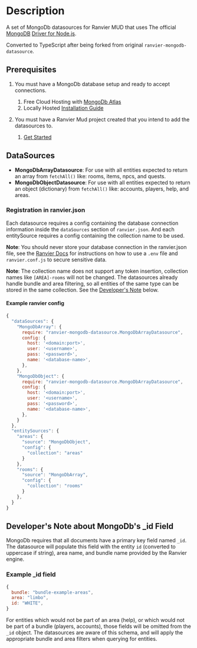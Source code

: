 # Description

A set of MongoDb datasources for Ranvier MUD that uses The official [MongoDB](https://www.mongodb.com/) [Driver for Node.js](https://github.com/mongodb/node-mongodb-native).

Converted to TypeScript after being forked from original `ranvier-mongodb-datasource`.

## Prerequisites

1. You must have a MongoDb database setup and ready to accept connections.

   1. Free Cloud Hosting with [MongoDb Atlas](https://www.mongodb.com/cloud/atlas)
   2. Locally Hosted [Installation Guide](https://docs.mongodb.com/manual/installation/)

2. You must have a Ranvier Mud project created that you intend to add the datasources to.
   1. [Get Started](https://ranviermud.com/get_started/)

## DataSources

- **MongoDbArrayDatasource**: For use with all entities expected to return an array from `fetchAll()` like: rooms, items, npcs, and quests.
- **MongoDbObjectDatasource**: For use with all entities expected to return an object (dictionary) from `fetchAll()` like: accounts, players, help, and areas.

### Registration in ranvier.json

Each datasource requires a config containing the database connection information inside the `dataSources` section of `ranvier.json`. And each entitySource requires a config containing the collection name to be used.

**Note**: You should never store your database connection in the ranvier.json file, see the [Ranvier Docs](https://ranviermud.com/extending/entity_loaders/#sensitive-data) for instructions on how to use a `.env` file and `ranvier.conf.js` to secure sensitive data.

**Note**: The collection name does not support any token insertion, collection names like `[AREA]-rooms` will not be changed. The datasources already handle bundle and area filtering, so all entities of the same type can be stored in the same collection. See the [Developer's Note](#developers-note-about-mongodbs-_id-field) below.

#### Example ranvier config

```js
{
  "dataSources": {
    "MongoDbArray": {
      require: "ranvier-mongodb-datasource.MongoDbArrayDatasource",
      config: {
        host: '<domain:port>',
        user: '<username>',
        pass: '<password>',
        name: '<database-name>',
      },
    },
    "MongoDbObject": {
      require: "ranvier-mongodb-datasource.MongoDbArrayDatasource",
      config: {
        host: '<domain:port>',
        user: '<username>',
        pass: '<password>',
        name: '<database-name>',
      },
    }
  },
  "entitySources": {
    "areas": {
      "source": "MongoDbObject",
      "config": {
        "collection": "areas"
      }
    },
    "rooms": {
      "source": "MongoDbArray",
      "config": {
        "collection": "rooms"
      }
    },
  }
}
```

## Developer's Note about MongoDb's \_id Field

MongoDb requires that all documents have a primary key field named `_id`. The datasource will populate this field with the entity `id` (converted to uppercase if string), area name, and bundle name provided by the Ranvier engine.

### Example \_id field

```js
{
  bundle: "bundle-example-areas",
  area: "limbo",
  id: "WHITE",
}
```

For entities which would not be part of an area (help), or which would not be part of a bundle (players, accounts), those fields will be omitted from the `_id` object. The datasources are aware of this schema, and will apply the appropriate bundle and area filters when querying for entities.
